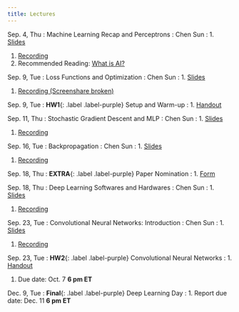 ```yaml
---
title: Lectures
---
```


Sep. 4, Thu
: Machine Learning Recap and Perceptrons
  : Chen Sun
: 1. [Slides](https://drive.google.com/file/d/1WeDZJVL0gYQs4bdWQ0cbA2jKg56OPXXp/view?usp=sharing)
  1. [Recording](https://drive.google.com/file/d/1D2CroDUtsSyUSuToAe3OCn7fMvM-3OeX/view?usp=sharing)
  1. Recommended Reading: [What is AI?](http://jmc.stanford.edu/artificial-intelligence/what-is-ai/index.html)

Sep. 9, Tue
: Loss Functions and Optimization
  : Chen Sun
: 1. [Slides](https://drive.google.com/file/d/1r48VTx2jv4Fac1BRnlBg_RqT30YrxHsG/view?usp=sharing)
  1. [Recording (Screenshare broken)](https://drive.google.com/file/d/12lYZgRnwlsCtd6aknQ7W7Wt5BseTD0Fl/view?usp=sharing)

Sep. 9, Tue
: **HW1**{: .label .label-purple} Setup and Warm-up
: 1. [Handout](https://hackmd.io/DUbGr8EkSmapA_toNn5Fiw)

Sep. 11, Thu
: Stochastic Gradient Descent and MLP
  : Chen Sun
: 1. [Slides](https://drive.google.com/file/d/19nOY-MkU4Ct7SEzJOU2NVxkBxqNl5xyg/view?usp=sharing)
  1. [Recording](https://drive.google.com/file/d/17uUqwGVoqKDv-DE_nTtOmeXvA6_bfzxh/view?usp=sharing)

Sep. 16, Tue
: Backpropagation
  : Chen Sun
: 1. [Slides](https://drive.google.com/file/d/1g6WIJP5ZROvQU5EWDtXFGzkj0kfHHPAw/view?usp=sharing)
  1. [Recording](https://drive.google.com/file/d/12iz_8c5ONaSjJ_OTXS1BjQLi6cy4vOuX/view?usp=sharing)

Sep. 18, Thu
: **EXTRA**{: .label .label-purple} Paper Nomination
: 1. [Form](https://forms.gle/t2T9owBQiqtXnDAq6)

Sep. 18, Thu
: Deep Learning Softwares and Hardwares
  : Chen Sun
: 1. [Slides](https://drive.google.com/file/d/1ajQ5O86DjSD7fLsmLrEhVCn1jsJEo9vS/view?usp=sharing)
  1. [Recording](https://drive.google.com/file/d/1mJn_MHx63qWvx5IPTXYvlbRuhmNggO_i/view?usp=drive_link)

Sep. 23, Tue
: Convolutional Neural Networks: Introduction
  : Chen Sun
: 1. [Slides]()
  1. [Recording]()

Sep. 23, Tue
: **HW2**{: .label .label-purple} Convolutional Neural Networks
: 1. [Handout](https://hackmd.io/@brown-2470-f25/HkX2ymFKgg)
  1. Due date: Oct. 7 **6 pm ET**

Dec. 9, Tue
: **Final**{: .label .label-purple} Deep Learning Day
: 1. Report due date: Dec. 11 **6 pm ET**